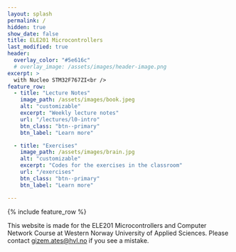 ```yaml
---
layout: splash
permalink: /
hidden: true
show_date: false
title: ELE201 Microcontrollers
last_modified: true
header:
  overlay_color: "#5e616c"
  # overlay_image: /assets/images/header-image.png
excerpt: >
  with Nucleo STM32F767ZI<br />
feature_row:
  - title: "Lecture Notes"
    image_path: /assets/images/book.jpeg
    alt: "customizable"
    excerpt: "Weekly lecture notes"
    url: "/lectures/l0-intro"
    btn_class: "btn--primary"
    btn_label: "Learn more"

  - title: "Exercises"
    image_path: /assets/images/brain.jpg
    alt: "customizable"
    excerpt: "Codes for the exercises in the classroom"
    url: "/exercises"
    btn_class: "btn--primary"
    btn_label: "Learn more"

---
```


{% include feature_row %}

This website is made for the ELE201 Microcontrollers and Computer Network Course at Western Norway University of Applied Sciences. Please contact gizem.ates@hvl.no if you see a mistake.


<!-- [How to modify this website?](/how2){: .btn .btn--info} -->
